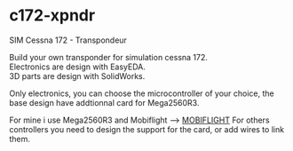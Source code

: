# c172-xpndr
SIM Cessna 172 - Transpondeur

Build your own transponder for simulation cessna 172.<BR />
Electronics are design with EasyEDA.<BR />
3D parts are design with SolidWorks.<BR />

Only electronics, you can choose the microcontroller of your choice, the base design have addtionnal card for Mega2560R3.

For mine i use Mega2560R3 and Mobiflight --> <a href='https://www.mobiflight.com/en/index.html'>MOBIFLIGHT</a>
For others controllers you need to design the support for the card, or add wires to link them.
